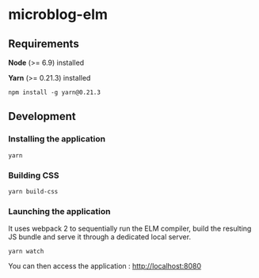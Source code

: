 # microblog-elm

## Requirements
**Node** (>= 6.9) installed

**Yarn** (>= 0.21.3) installed
```console
npm install -g yarn@0.21.3
```

## Development

### Installing the application
```console
yarn
```

### Building CSS

```console
yarn build-css
```

### Launching the application
It uses webpack 2 to sequentially run the ELM compiler, build the resulting JS bundle and serve it through a dedicated local server.

```console
yarn watch
```

You can then access the application : [http://localhost:8080](http://localhost:8080)

